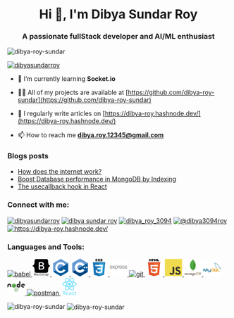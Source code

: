 
<h1 align="center">Hi 👋, I'm Dibya Sundar Roy</h1>
<h3 align="center">A passionate fullStack developer and AI/ML enthusiast</h3>

<p align="left"> <img src="https://komarev.com/ghpvc/?username=dibya-roy-sundar&label=Profile%20views&color=0e75b6&style=flat" alt="dibya-roy-sundar" /> </p>

<p align="left"> <a href="https://twitter.com/dibyasundarroy" target="blank"><img src="https://img.shields.io/twitter/follow/dibyasundarroy?logo=twitter&style=for-the-badge" alt="dibyasundarroy" /></a> </p>



- 🌱 I’m currently learning **Socket.io**

- 👨‍💻 All of my projects are available at [https://github.com/dibya-roy-sundar](https://github.com/dibya-roy-sundar)

- 📝 I regularly write articles on [https://dibya-roy.hashnode.dev/](https://dibya-roy.hashnode.dev/)

- 📫 How to reach me **dibya.roy.12345@gmail.com**

### Blogs posts
<!-- BLOG-POST-LIST:START -->
- [How does the internet work?](https://dibya-roy.hashnode.dev/how-does-the-internet-work)
- [Boost Database performance in MongoDB by Indexing](https://dibya-roy.hashnode.dev/boost-database-performance-in-mongodb-by-indexing)
- [The usecallback hook in React](https://dibya-roy.hashnode.dev/why-we-need-usecallback-hook)

<!-- BLOG-POST-LIST:END -->

<h3 align="left">Connect with me:</h3>
<p align="left">
<a href="[https://twitter.com/dibyasundarroy](https://twitter.com/dibyasundarroy)" target="blank"><img align="center" src="https://raw.githubusercontent.com/rahuldkjain/github-profile-readme-generator/master/src/images/icons/Social/twitter.svg" alt="dibyasundarroy" height="30" width="40" /></a>
<a href="[https://www.linkedin.com/in/dibya-sundar-roy](https://www.linkedin.com/in/dibya-sundar-roy)" target="blank"><img align="center" src="https://raw.githubusercontent.com/rahuldkjain/github-profile-readme-generator/master/src/images/icons/Social/linked-in-alt.svg" alt="dibya sundar roy" height="30" width="40" /></a>
<a href="[https://instagram.com/dibya_roy_3094](https://instagram.com/dibya_roy_3094)" target="blank"><img align="center" src="https://raw.githubusercontent.com/rahuldkjain/github-profile-readme-generator/master/src/images/icons/Social/instagram.svg" alt="dibya_roy_3094" height="30" width="40" /></a>
<a href="[https://hashnode.com/@dibya3094roy](https://hashnode.com/@dibya3094roy)" target="blank"><img align="center" src="https://raw.githubusercontent.com/rahuldkjain/github-profile-readme-generator/master/src/images/icons/Social/hashnode.svg" alt="@dibya3094roy" height="30" width="40" /></a>
<a href="[/https://dibya-roy.hashnode.dev/](https://dibya-roy.hashnode.dev/)" target="blank"><img align="center" src="https://raw.githubusercontent.com/rahuldkjain/github-profile-readme-generator/master/src/images/icons/Social/rss.svg" alt="https://dibya-roy.hashnode.dev/" height="30" width="40" /></a>
</p>

<h3 align="left">Languages and Tools:</h3>
<p align="left"> <a href="https://babeljs.io/" target="_blank" rel="noreferrer"> <img src="https://www.vectorlogo.zone/logos/babeljs/babeljs-icon.svg" alt="babel" width="40" height="40"/> </a> <a href="https://getbootstrap.com" target="_blank" rel="noreferrer"> <img src="https://raw.githubusercontent.com/devicons/devicon/master/icons/bootstrap/bootstrap-plain-wordmark.svg" alt="bootstrap" width="40" height="40"/> </a> <a href="https://www.cprogramming.com/" target="_blank" rel="noreferrer"> <img src="https://raw.githubusercontent.com/devicons/devicon/master/icons/c/c-original.svg" alt="c" width="40" height="40"/> </a> <a href="https://www.w3schools.com/cpp/" target="_blank" rel="noreferrer"> <img src="https://raw.githubusercontent.com/devicons/devicon/master/icons/cplusplus/cplusplus-original.svg" alt="cplusplus" width="40" height="40"/> </a> <a href="https://www.w3schools.com/css/" target="_blank" rel="noreferrer"> <img src="https://raw.githubusercontent.com/devicons/devicon/master/icons/css3/css3-original-wordmark.svg" alt="css3" width="40" height="40"/> </a> <a href="https://expressjs.com" target="_blank" rel="noreferrer"> <img src="https://raw.githubusercontent.com/devicons/devicon/master/icons/express/express-original-wordmark.svg" alt="express" width="40" height="40"/> </a> <a href="https://git-scm.com/" target="_blank" rel="noreferrer"> <img src="https://www.vectorlogo.zone/logos/git-scm/git-scm-icon.svg" alt="git" width="40" height="40"/> </a> <a href="https://www.w3.org/html/" target="_blank" rel="noreferrer"> <img src="https://raw.githubusercontent.com/devicons/devicon/master/icons/html5/html5-original-wordmark.svg" alt="html5" width="40" height="40"/> </a> <a href="https://developer.mozilla.org/en-US/docs/Web/JavaScript" target="_blank" rel="noreferrer"> <img src="https://raw.githubusercontent.com/devicons/devicon/master/icons/javascript/javascript-original.svg" alt="javascript" width="40" height="40"/> </a> <a href="https://www.mongodb.com/" target="_blank" rel="noreferrer"> <img src="https://raw.githubusercontent.com/devicons/devicon/master/icons/mongodb/mongodb-original-wordmark.svg" alt="mongodb" width="40" height="40"/> </a> <a href="https://www.mysql.com/" target="_blank" rel="noreferrer"> <img src="https://raw.githubusercontent.com/devicons/devicon/master/icons/mysql/mysql-original-wordmark.svg" alt="mysql" width="40" height="40"/> </a> <a href="https://nodejs.org" target="_blank" rel="noreferrer"> <img src="https://raw.githubusercontent.com/devicons/devicon/master/icons/nodejs/nodejs-original-wordmark.svg" alt="nodejs" width="40" height="40"/> </a> <a href="https://postman.com" target="_blank" rel="noreferrer"> <img src="https://www.vectorlogo.zone/logos/getpostman/getpostman-icon.svg" alt="postman" width="40" height="40"/> </a> <a href="https://reactjs.org/" target="_blank" rel="noreferrer"> <img src="https://raw.githubusercontent.com/devicons/devicon/master/icons/react/react-original-wordmark.svg" alt="react" width="40" height="40"/> </a> </p>

<p><img align="left" src="https://github-readme-stats.vercel.app/api/top-langs?username=dibya-roy-sundar&show_icons=true&theme=tokyonight&locale=en&layout=compact" alt="dibya-roy-sundar" /></p>

<p>&nbsp;<img align="center" src="https://github-readme-stats.vercel.app/api?username=dibya-roy-sundar&show_icons=true&theme=dark&locale=en" alt="dibya-roy-sundar" /></p>
